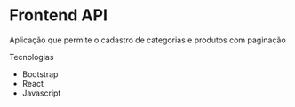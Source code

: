 # Frontend API

Aplicação que permite o cadastro de categorias e produtos com paginação

Tecnologias
- Bootstrap   
- React   
- Javascript

